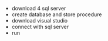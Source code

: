 - download 4 sql server
- create database and store procedure
- download visual studio
- connect with sql server
- run
